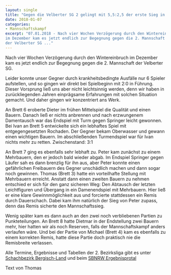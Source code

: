 ```yaml
---
layout: single
title: "Gegen die Velberter SG 2 gelingt mit 5,5:2,5 der erste Sieg in der laufenden Saison"
date: 2018-01-07
categories: 
- Mannschaftskampf
excerpt: "07.01.2018 - Nach vier Wochen Verzögerung durch den Wintereinbruch 
im Dezember kam es jetzt endlich zur Begegnung gegen die 2. Mannschaft 
der Velberter SG ..."
---
```


Nach vier Wochen Verzögerung durch den Wintereinbruch im Dezember kam
es jetzt endlich zur Begegnung gegen die 2. Mannschaft der Velberter
SG.

Leider konnte unser Gegner durch krankheitsbedingte Ausfälle nur 6
Spieler aufstellen, und so gingen wir direkt bei Spielbeginn mit 2:0
in Führung. Dieser Vorsprung ließ uns aber nicht leichtsinnig werden,
denn wir haben in zurückliegenden Jahren einprägsame Erfahrungen mit
solchen Situation gemacht. Und daher gingen wir konzentriert ans Werk.

An Brett 6 eroberte Dieter im frühen Mittelspiel die Qualität und
einen Bauern. Danach ließ er nichts anbrennen und nach erzwungenem
Damentausch war das Endspiel mit Turm gegen Springer leicht
gewonnen. Bei Ivan an Brett 5 entwickelte sich ein lebhaftes Spiel mit
entgegengesetzten Rochaden. Der Gegner bekam Oberwasser und gewann
einen wichtigen Bauern. Im abschließenden Turmendspiel war für Ivan
nichts mehr zu retten. Zwischenstand: 3:1

An Brett  7 ging es ebenfalls  sehr lebhaft zu. Peter  kam zunächst zu
einem  Mehrbauern,  den  er  jedoch bald  wieder  abgab.  Im  Endspiel
Springer gegen  Läufer sah es  dann brenzlig  für ihn aus,  aber Peter
konnte einen gefährlichen Freibauern des Gegner unschädlich machen und
dann  sogar noch  gewinnen. Thomas  (Brett 3)  hatte ein  vorteilhafte
Stellung mit Mehrbauern erreicht. Anstatt dann einen zweiten Bauern zu
nehmen entschied er  sich für den ganz sicheren Weg:  Den Abtausch der
letzten   Leichtfiguren  und   Übergang  in   ein  Damenendspiel   mit
Mehrbauern.  Hier  ließ  er   eine  klare  Gewinnmöglichkeit  aus  und
forcierte  stattdessen  ein Remis  durch  Dauerschach.  Dabei kam  ihm
natürlich  der Sieg  von Peter  zupass,  denn das  Remis sicherte  den
Mannschaftssieg.

Wenig später kam es dann auch an den zwei noch verbliebenen Partien zu
Punkteteilungen. An Brett 8 hatte Dietmar in der Endstellung zwei
Bauern mehr, hier hatten wir als noch Reserven, falls der
Mannschaftskampf anders verlaufen wäre. Und bei der Partie von Michael
(Brett 4) kam es ebenfalls zu einem korrekten Remis, hatte diese
Partie doch praktisch nie die Remisbreite verlassen.

Alle Termine, Ergebnisse und Tabellen der 2. Bezirksliga gibt es unter
[Schachbezirk Bergisch-Land](http://www.sbbl.org/) und beim
[SBNRW Ergebnisprotal](https://nrw.svw.info/ergebnisse/show/2017/2267/termin/)

Text von Thomas